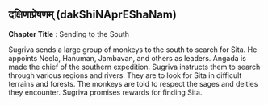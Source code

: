 ## दक्षिणाप्रेषणम् (dakShiNAprEShaNam)
**Chapter Title** : Sending to the South

Sugriva sends a large group of monkeys to the south to search for Sita. He appoints Neela, Hanuman, Jambavan, and others as leaders. Angada is made the chief of the southern expedition. Sugriva instructs them to search through various regions and rivers. They are to look for Sita in difficult terrains and forests. The monkeys are told to respect the sages and deities they encounter. Sugriva promises rewards for finding Sita.